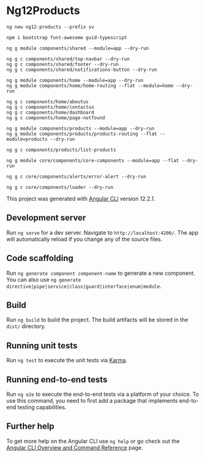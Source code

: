# Ng12Products


```
ng new ng12-products --prefix sv

npm i bootstrap font-awesome guid-typescript
```

```
ng g module components/shared --module=app --dry-run

ng g c components/shared/top-navbar --dry-run
ng g c components/shared/footer --dry-run
ng g c components/shared/notifications-button --dry-run
```


```
ng g module components/home --module=app --dry-run
ng g module components/home/home-routing --flat --module=home --dry-run

ng g c components/home/aboutus
ng g c components/home/contactus
ng g c components/home/dashboard
ng g c components/home/page-notfound
```

```
ng g module components/products --module=app --dry-run
ng g module components/products/products-routing --flat --module=products --dry-run

ng g c components/products/list-products
```


```
ng g module core/components/core-components --module=app --flat --dry-run   

ng g c core/components/alerts/error-alert --dry-run

ng g c core/components/loader --dry-run
```
This project was generated with [Angular CLI](https://github.com/angular/angular-cli) version 12.2.1.

## Development server

Run `ng serve` for a dev server. Navigate to `http://localhost:4200/`. The app will automatically reload if you change any of the source files.

## Code scaffolding

Run `ng generate component component-name` to generate a new component. You can also use `ng generate directive|pipe|service|class|guard|interface|enum|module`.

## Build

Run `ng build` to build the project. The build artifacts will be stored in the `dist/` directory.

## Running unit tests

Run `ng test` to execute the unit tests via [Karma](https://karma-runner.github.io).

## Running end-to-end tests

Run `ng e2e` to execute the end-to-end tests via a platform of your choice. To use this command, you need to first add a package that implements end-to-end testing capabilities.

## Further help

To get more help on the Angular CLI use `ng help` or go check out the [Angular CLI Overview and Command Reference](https://angular.io/cli) page.
